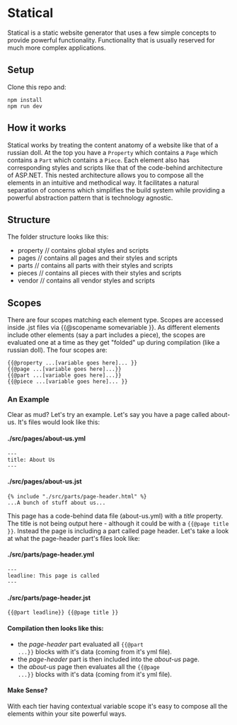 # Statical
Statical is a static website generator that uses a few simple concepts to provide powerful functionality. Functionality that is usually reserved for much more complex applications. 

## Setup
Clone this repo and:

	npm install
	npm run dev

## How it works
Statical works by treating the content anatomy of a website like that of a russian doll. At the top you have a <code>Property</code> which contains a <code>Page</code> which contains a <code>Part</code> which contains a <code>Piece</code>. Each element also has corresponding styles and scripts like that of the code-behind architecture of ASP.NET. This nested architecture allows you to compose all the elements in an intuitive and methodical way. It facilitates a natural separation of concerns which simplifies the build system while providing a powerful abstraction pattern that is technology agnostic.

## Structure
The folder structure looks like this:

- property // contains global styles and scripts
- pages // contains all pages and their styles and scripts
- parts // contains all parts with their styles and scripts
- pieces // contains all pieces with their styles and scripts
- vendor // contains all vendor styles and scripts

## Scopes
There are four scopes matching each element type. Scopes are accessed inside .jst files via {{@scopename somevariable }}. As different elements include other elements (say a part includes a piece), the scopes are evaluated one at a time as they get "folded" up during compilation (like a russian doll). The four scopes are:

	{{@property ...[variable goes here]... }}
	{{@page ...[variable goes here]...}}
	{{@part ...[variable goes here]...}}
	{{@piece ...[variable goes here]... }}

### An Example
Clear as mud? Let's try an example. Let's say you have a page called about-us. It's files would look like this:

#### ./src/pages/about-us.yml
	
	---
	title: About Us
	---

#### ./src/pages/about-us.jst

	{% include "./src/parts/page-header.html" %}
	...A bunch of stuff about us...

This page has a code-behind data file (about-us.yml) with a *title* property. The title is not being output here - although it could be with a <code>{{@page title }}</code>. Instead the page is including a part called page header. Let's take a look at what the page-header part's files look like:

#### ./src/parts/page-header.yml

	---
	leadline: This page is called 
	---

#### ./src/parts/page-header.jst

	{{@part leadline}} {{@page title }}

#### Compilation then looks like this:

- the *page-header* part evaluated all <code>{{@part ...}}</code> blocks with it's data (coming from it's yml file).
- the *page-header* part is then included into the *about-us* page.
- the *about-us* page then evaluates all the <code>{{@page ...}}</code> blocks with it's data (coming from it's yml file).

#### Make Sense?
With each tier having contextual variable scope it's easy to compose all the elements within your site powerful ways. 
